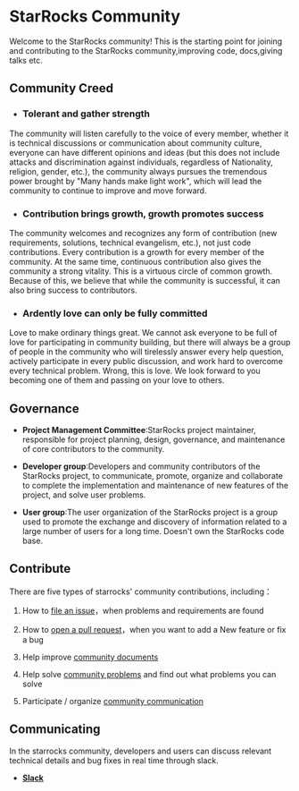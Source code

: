 # StarRocks Community
Welcome to the StarRocks community!
This is the starting point for joining and contributing to the StarRocks community,improving code, docs,giving talks etc.

## Community Creed
* ### Tolerant and gather strength
The community will listen carefully to the voice of every member, whether it is technical 
discussions or communication about community culture, everyone can have different opinions and 
ideas (but this does not include attacks and discrimination against individuals, regardless of Nationality, religion, gender, etc.), 
the community always pursues the tremendous power brought by "Many hands make light work", which will lead the community to continue
to improve and move forward.

* ### Contribution brings growth, growth promotes success
The community welcomes and recognizes any form of contribution (new requirements, solutions, technical evangelism, etc.), 
not just code contributions. Every contribution is a growth for every member of the community. At the same time, 
continuous contribution also gives the community a strong vitality. This is a virtuous circle of common growth. Because of this, 
we believe that while the community is successful, it can also bring success to contributors.

* ### Ardently love can only be fully committed
Love to make ordinary things great. We cannot ask everyone to be full of love for participating in community building, 
but there will always be a group of people in the community who will tirelessly answer every help question, 
actively participate in every public discussion, and work hard to overcome every technical problem. Wrong, 
this is love. We look forward to you becoming one of them and passing on your love to others.

## Governance
+ **Project Management Committee**:StarRocks project maintainer, responsible for project planning, design, governance, 
and maintenance of core contributors to the community.  

+ **Developer group**:Developers and community contributors of the StarRocks project, to communicate, promote, organize and 
collaborate to complete the implementation and maintenance of new features of the project, and solve user problems.  

+ **User group**:The user organization of the StarRocks project is a group used to promote the exchange and 
discovery of information related to a large number of users for a long time. Doesn't own the StarRocks code base.

## Contribute

There are five types of starrocks' community contributions, including：

1. How to [file an issue](https://github.com/StarRocks/community/blob/main/Contributors/guide/file%20an%20issue.md)，when problems and requirements are found

2. How to [open a pull request](https://github.com/StarRocks/community/blob/main/Contributors/guide/workflow.md)，when you want to add a New feature or fix a bug

3. Help improve [community documents](https://github.com/StarRocks/community/blob/main/Contributors/guide/doc%20improvements.md)

4. Help solve [community problems](https://github.com/StarRocks/community/blob/main/Contributors/guide/Solve%20issues.md) and find out what problems you can solve

5. Participate / organize [community communication](https://github.com/StarRocks/community/blob/main/Contributors/guide/community-%20activity.md)

## Communicating

In the starrocks community, developers and users can discuss relevant technical details and bug fixes in real time through slack.
+ [**Slack**](https://join.slack.com/t/starrocks/shared_invite/zt-z5zxqr0k-U5lrTVlgypRIV8RbnCIAzg)

